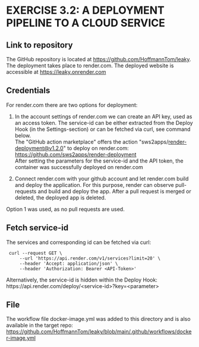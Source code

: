 # EXERCISE 3.2: A DEPLOYMENT PIPELINE TO A CLOUD SERVICE
## Link to repository
The GitHub repository is located at https://github.com/HoffmannTom/leaky. The deployment takes place to render.com.
The deployed website is accessible at https://leaky.onrender.com 

## Credentials
For render.com there are two options for deployment:
1) In the account settings of render.com we can create an API key, used as an access token.
   The service-id can be either extracted from the Deploy Hook (in the Settings-section)
   or can be fetched via curl, see command below.  
   The "GitHub action marketplace" offers the action "sws2apps/render-deployment@v1.2.0" to deploy on render.com:
   https://github.com/sws2apps/render-deployment  
   After setting the parameters for the service-id and the API token, the container was successfully deployed on render.com
   
2) Connect render.com with your github account and let render.com build and deploy the application.
   For this purpose, render can observe pull-requests and build and deploy the app.
   After a pull request is merged or deleted, the deployed app is deleted.
   
Option 1 was used, as no pull requests are used.
   
## Fetch service-id
The services and corresponding id can be fetched via curl:
```
 curl --request GET \
     --url 'https://api.render.com/v1/services?limit=20' \
     --header 'Accept: application/json' \
     --header 'Authorization: Bearer <API-Token>'
```
Alternatively, the service-id is hidden within the Deploy Hook:  
https<span>://api.render.com/deploy/\<service-id\>?key=\<parameter\>

## File
The workflow file docker-image.yml was added to this directory and is also available in the target repo:  
https://github.com/HoffmannTom/leaky/blob/main/.github/workflows/docker-image.yml